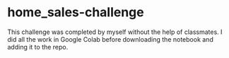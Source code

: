# home_sales-challenge
This challenge was completed by myself without the help of classmates. I did all the work in Google Colab before downloading the notebook and adding it to the repo.

